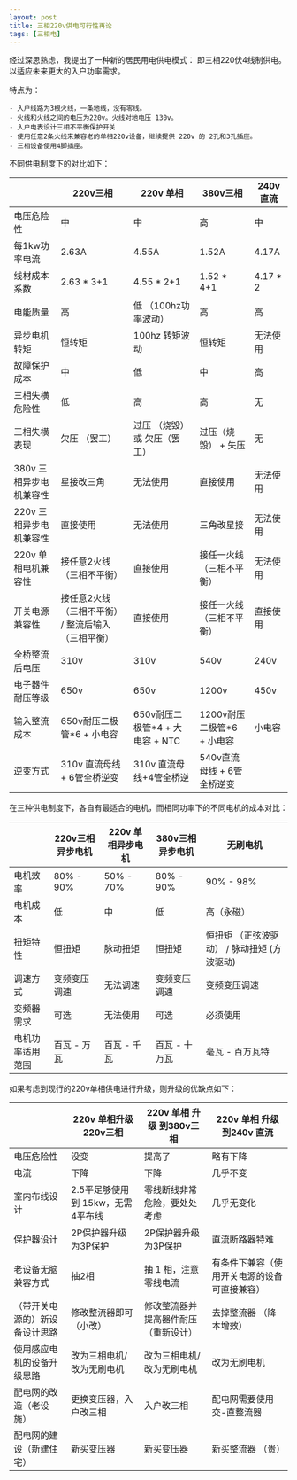 ```yaml
---
layout: post
title: 三相220v供电可行性再论
tags: [三相电]
---
```


经过深思熟虑，我提出了一种新的居民用电供电模式： 即三相220伏4线制供电。以适应未来更大的入户功率需求。

特点为：

    - 入户线路为3根火线，一条地线，没有零线。
    - 火线和火线之间的电压为220v。火线对地电压 130v。
    - 入户电表设计三相不平衡保护开关
    - 使用任意2条火线来兼容老的单相220v设备，继续提供 220v 的 2孔和3孔插座。
    - 三相设备使用4脚插座。

不同供电制度下的对比如下：

|                  | 220v三相 | 220v 单相            | 380v三相 | 240v 直流 |
| ---------------- | -------- | -------------------- | -------- | -------------------- |
| 电压危险性       | 中       | 中                   | 高       | 中        |
| 每1kw功率电流    | 2.63A    | 4.55A                | 1.52A    | 4.17A     |
| 线材成本系数     | 2.63 * 3+1 | 4.55 * 2+1             | 1.52 * 4+1 | 4.17 * 2  |
| 电能质量         | 高       | 低 （100hz功率波动） | 高       | 高        |
| 异步电机转矩     | 恒转矩   | 100hz 转矩波动       | 恒转矩   | 无法使用  |
| 故障保护成本     | 中       | 低                   | 中       | 高        |
| 三相失横危险性 |低 | 高 | 高 | 无|
| 三相失横表现 | 欠压 （罢工） | 过压 （烧毁） 或 欠压（罢工） | 过压（烧毁） + 失压  | 无|
| 380v 三相异步电机兼容性 | 星接改三角 | 无法使用 | 直接使用 |无法使用 |
| 220v 三相异步电机兼容性 | 直接使用 | 无法使用 | 三角改星接 |无法使用 |
| 220v 单相电机兼容性 | 接任意2火线 （三相不平衡） | 直接使用 | 接任一火线 （三相不平衡） |无法使用 |
| 开关电源兼容性 | 接任意2火线 （三相不平衡） /  整流后输入 （三相平衡） | 直接使用 | 接任一火线（三相不平衡） | 直接使用 |
| 全桥整流后电压   | 310v     | 310v                 | 540v     | 240v      |
| 电子器件耐压等级 | 650v     | 650v                 | 1200v    | 450v      |
| 输入整流成本   | 650v耐压二极管*6 + 小电容 |  650v耐压二极管*4 + 大电容 + NTC | 1200v耐压二极管*6 + 小电容 | 小电容 |
| 逆变方式   | 310v 直流母线  + 6管全桥逆变     | 310v 直流母线+4管全桥逆    | 540v直流母线  + 6管全桥逆变     |     |




在三种供电制度下，各自有最适合的电机，而相同功率下的不同电机的成本对比：

|                  | 220v三相异步电机 | 220v 单相异步电机   | 380v三相异步电机 |  无刷电机 |
| ---------------- | -------- | -------------------- | -------- | --------- |
| 电机效率 |  80% - 90% | 50% - 70% | 80% - 90% | 90% - 98% |
| 电机成本 | 低 | 中 | 低 | 高（永磁）|
| 扭矩特性 | 恒扭矩 |脉动扭矩 | 恒扭矩 | 恒扭矩 （正弦波驱动） / 脉动扭矩 (方波驱动) |
| 调速方式 | 变频变压调速 | 无法调速| 变频变压调速 | 变频变压调速 |
| 变频器需求| 可选 | 无法使用 | 可选 | 必须使用 |
| 电机功率适用范围| 百瓦 - 万瓦 | 百瓦 - 千瓦 | 百瓦 - 十万瓦 | 毫瓦 - 百万瓦特|


如果考虑到现行的220v单相供电进行升级，则升级的优缺点如下：

|                  | 220v 单相升级220v三相 | 220v 单相 升级 到380v三相 | 220v 单相 升级 到240v 直流 |
| ---------------- | -------- | -------------------- | -------------------- |
| 电压危险性       | 没变       | 提高了                   | 略有下降  |
| 电流       | 下降       | 下降                   | 几乎不变 |
| 室内布线设计 | 2.5平足够使用到 15kw，无需4平布线 |零线断线非常危险，要处处考虑 |几乎无变化 |
| 保护器设计| 2P保护器升级为3P保护 | 2P保护器升级为3P保护 | 直流断路器特难 |
| 老设备无脑兼容方式| 抽2相 | 抽 1 相，注意零线电流 | 有条件下兼容（使用开关电源的设备可直接兼容）|
| （带开关电源的）新设备设计思路| 修改整流器即可 （小改） | 修改整流器并提高器件耐压（重新设计） | 去掉整流器 （降本增效） |
| 使用感应电机的设备升级思路| 改为三相电机/改为无刷电机 | 改为三相电机/改为无刷电机 | 改为无刷电机 |
| 配电网的改造（老设施） | 更换变压器，入户改三相 | 入户改三相 | 配电网需要使用交-直整流器 |
| 配电网的建设（新建住宅）| 新买变压器 | 新买变压器 | 新买整流器 （贵）|

